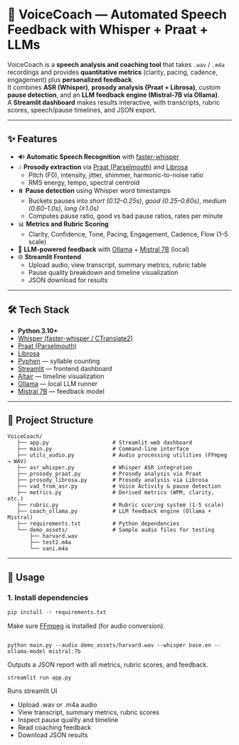 # 🎤 VoiceCoach — Automated Speech Feedback with Whisper + Praat + LLMs

VoiceCoach is a **speech analysis and coaching tool** that takes `.wav` / `.m4a` recordings and provides **quantitative metrics** (clarity, pacing, cadence, engagement) plus **personalized feedback**.  
It combines **ASR (Whisper)**, **prosody analysis (Praat + Librosa)**, custom **pause detection**, and an **LLM feedback engine (Mistral-7B via Ollama)**.  
A **Streamlit dashboard** makes results interactive, with transcripts, rubric scores, speech/pause timelines, and JSON export.

---

## ✨ Features

- 🔊 **Automatic Speech Recognition** with [faster-whisper](https://github.com/guillaumekln/faster-whisper)  
- 🎶 **Prosody extraction** via [Praat (Parselmouth)](https://parselmouth.readthedocs.io) and [Librosa](https://librosa.org)  
  - Pitch (F0), intensity, jitter, shimmer, harmonic-to-noise ratio  
  - RMS energy, tempo, spectral centroid  
- ⏸️ **Pause detection** using Whisper word timestamps  
  - Buckets pauses into *short (0.12–0.25s)*, *good (0.25–0.60s)*, *medium (0.60–1.0s)*, *long (≥1.0s)*  
  - Computes pause ratio, good vs bad pause ratios, rates per minute  
- 📊 **Metrics and Rubric Scoring**  
  - Clarity, Confidence, Tone, Pacing, Engagement, Cadence, Flow (1–5 scale)  
- 🤖 **LLM-powered feedback** with [Ollama](https://ollama.ai) + [Mistral 7B](https://mistral.ai) (local)  
- 🌐 **Streamlit Frontend**  
  - Upload audio, view transcript, summary metrics, rubric table  
  - Pause quality breakdown and timeline visualization  
  - JSON download for results  

---

## 🛠️ Tech Stack

- **Python 3.10+**
- [Whisper (faster-whisper / CTranslate2)](https://github.com/guillaumekln/faster-whisper)  
- [Praat (Parselmouth)](https://parselmouth.readthedocs.io)  
- [Librosa](https://librosa.org)  
- [Pyphen](https://github.com/Kozea/pyphen) — syllable counting  
- [Streamlit](https://streamlit.io) — frontend dashboard  
- [Altair](https://altair-viz.github.io) — timeline visualization  
- [Ollama](https://ollama.ai) — local LLM runner  
- [Mistral 7B](https://mistral.ai) — feedback model  

---

## 📂 Project Structure

```
VoiceCoach/
   ├── app.py                    # Streamlit web dashboard
   ├── main.py                   # Command-line interface
   ├── utils_audio.py            # Audio processing utilities (FFmpeg → WAV)
   ├── asr_whisper.py            # Whisper ASR integration
   ├── prosody_praat.py          # Prosody analysis via Praat
   ├── prosody_librosa.py        # Prosody analysis via Librosa
   ├── vad_from_asr.py           # Voice Activity & pause detection
   ├── metrics.py                # Derived metrics (WPM, clarity, etc.)
   ├── rubric.py                 # Rubric scoring system (1-5 scale)
   ├── coach_ollama.py           # LLM feedback engine (Ollama + Mistral)
   ├── requirements.txt          # Python dependencies
   └── demo_assets/              # Sample audio files for testing
       ├── harvard.wav
       ├── test2.m4a
       └── vani.m4a

```

---

## 🚀 Usage

### 1. Install dependencies
```bash
pip install -r requirements.txt
```
Make sure [FFmpeg](https://www.ffmpeg.org/download.html) is installed (for audio conversion).

```

python main.py --audio demo_assets/harvard.wav --whisper base.en --ollama-model mistral:7b
```
Outputs a JSON report with all metrics, rubric scores, and feedback.

```
streamlit run app.py
```
Runs streamlit UI

- Upload .wav or .m4a audio
- View transcript, summary metrics, rubric scores
- Inspect pause quality and timeline
- Read coaching feedback
- Download JSON results
